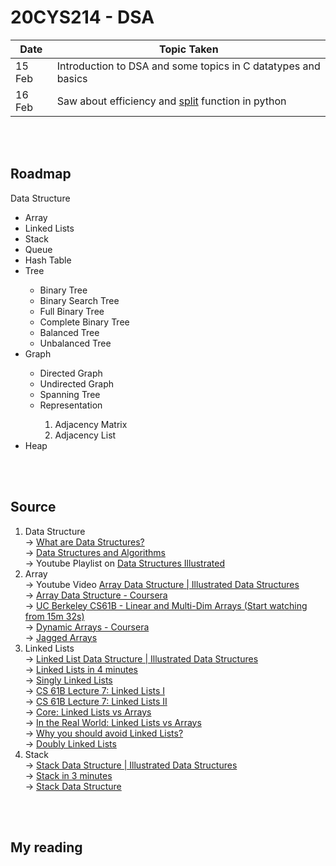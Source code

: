 # 20CYS214 - DSA

| Date | Topic Taken |
|------|-------------|
| 15 Feb | Introduction to DSA and some topics in C datatypes and basics | 
| 16 Feb | Saw about efficiency and [split](https://docs.python.org/3/library/stdtypes.html#string-methods) function in python |

<br />
<br />

## Roadmap

Data Structure<br/>
<ul>
  <li>Array</li>
  <li>Linked Lists</li>
  <li>Stack</li>
  <li>Queue</li>
  <li>Hash Table</li>
  <li>Tree</li>
    <ul>
      <li>Binary Tree</li>
      <li>Binary Search Tree</li>
      <li>Full Binary Tree</li>
      <li>Complete Binary Tree</li>
      <li>Balanced Tree</li>
      <li>Unbalanced Tree</li>
  </ul>
  <li>Graph</li>
  <ul>
    <li>Directed Graph</li>
    <li>Undirected Graph</li>
    <li>Spanning Tree</li>
    <li>Representation</li>
    <ol>
      <li>Adjacency Matrix</li>
      <li>Adjacency List</li>
    </ol>
  </ul>
  <li>Heap</li>
</ul>


<br />
<br />

## Source

1) Data Structure <br/>
 -> [What are Data Structures?](https://www.geeksforgeeks.org/data-structures/)<br/>
 -> [Data Structures and Algorithms](https://www.javatpoint.com/data-structure-tutorial)<br/>
 -> Youtube Playlist on [Data Structures Illustrated](https://youtu.be/9rhT3P1MDHk) 
2) Array <br/>
  -> Youtube Video [Array Data Structure | Illustrated Data Structures](https://youtu.be/QJNwK2uJyGs)<br/>
  -> [Array Data Structure - Coursera](https://www.coursera.org/lecture/data-structures/arrays-OsBSF)<br/>
  -> [UC Berkeley CS61B - Linear and Multi-Dim Arrays (Start watching from 15m 
32s)](https://archive.org/details/ucberkeley_webcast_Wp8oiO_CZZE)<br/>
  -> [Dynamic Arrays - Coursera](https://www.coursera.org/lecture/data-structures/dynamic-arrays-EwbnV)<br/>
  -> [Jagged Arrays](https://youtu.be/1jtrQqYpt7g)<br/>
3) Linked Lists <br/>
  -> [Linked List Data Structure | Illustrated Data Structures](https://youtu.be/odW9FU8jPRQ)<br/>
  -> [Linked Lists in 4 minutes](https://youtu.be/F8AbOfQwl1c)<br/>
  -> [Singly Linked Lists](https://www.coursera.org/lecture/data-structures/singly-linked-lists-kHhgK)<br/>
  -> [CS 61B Lecture 7: Linked Lists I](https://archive.org/details/ucberkeley_webcast_htzJdKoEmO0)<br/>
  -> [CS 61B Lecture 7: Linked Lists II](https://archive.org/details/ucberkeley_webcast_-c4I3gFYe3w)<br/>
  -> [Core: Linked Lists vs 
Arrays](https://www.coursera.org/lecture/data-structures-optimizing-performance/core-linked-lists-vs-arrays-rjBs9)<br/>
  -> [In the Real World: Linked Lists vs 
Arrays](https://www.coursera.org/lecture/data-structures-optimizing-performance/in-the-real-world-lists-vs-arrays-QUaUd)<br/>
  -> [Why you should avoid Linked Lists?](https://youtu.be/YQs6IC-vgmo)<br/>
  -> [Doubly Linked Lists](https://www.coursera.org/lecture/data-structures/doubly-linked-lists-jpGKD)<br/>
 4) Stack<br/>
  -> [Stack Data Structure | Illustrated Data Structures](https://youtu.be/I5lq6sCuABE)<br/>
  -> [Stack in 3 minutes](https://youtu.be/KcT3aVgrrpU)<br/>
  -> [Stack Data Structure](https://www.coursera.org/lecture/data-structures/stacks-UdKzQ)<br/>

<br />
<br />

## My reading
